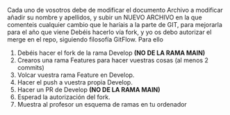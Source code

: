 Cada uno de vosotros debe de modificar el documento Archivo a modificar añadir su nombre y apellidos, y subir un NUEVO ARCHIVO en la que comenteis cualquier cambio que le haríais a la parte de GIT, para mejorarla para el año que viene Debéis hacerlo vía fork, y yo os debo autorizar el merge en el repo, siguiendo filosofía GitFlow. Para ello

1. Debéis hacer el fork de la rama Develop **(NO DE LA RAMA MAIN)**
2. Crearos una rama Features para hacer vuestras cosas (al menos 2 commits)
3. Volcar vuestra rama Feature en Develop.
4. Hacer el push a vuestra propia Develop.
5. Hacer un PR de Develop **(NO DE LA RAMA MAIN)**
6. Esperad la autorización del fork.
7. Muestra al profesor un esquema de ramas en tu ordenador
